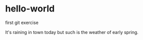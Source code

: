 # hello-world
first git exercise

It's raining in town today but such is the weather of early spring.
